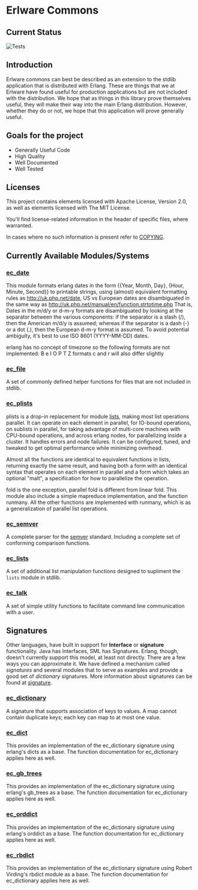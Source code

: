 Erlware Commons
===============

Current Status
--------------

![Tests](https://github.com/erlware/erlware_commons/workflows/EUnit/badge.svg)

Introduction
------------

Erlware commons can best be described as an extension to the stdlib
application that is distributed with Erlang. These are things that we
at Erlware have found useful for production applications but are not
included with the distribution. We hope that as things in this library
prove themselves useful, they will make their way into the main Erlang
distribution. However, whether they do or not, we hope that this
application will prove generally useful.

Goals for the project
---------------------

* Generally Useful Code
* High Quality
* Well Documented
* Well Tested

Licenses
--------

This project contains elements licensed with Apache License, Version 2.0,
as well as elements licensed with The MIT License.

You'll find license-related information in the header of specific files,
where warranted.

In cases where no such information is present refer to
[COPYING](COPYING).

Currently Available Modules/Systems
------------------------------------

### [ec_date](https://github.com/erlware/erlware_commons/blob/master/src/ec_date.erl)

This module formats erlang dates in the form {{Year, Month, Day},
{Hour, Minute, Second}} to printable strings, using (almost)
equivalent formatting rules as http://uk.php.net/date, US vs European
dates are disambiguated in the same way as
http://uk.php.net/manual/en/function.strtotime.php That is, Dates in
the m/d/y or d-m-y formats are disambiguated by looking at the
separator between the various components: if the separator is a slash
(/), then the American m/d/y is assumed; whereas if the separator is a
dash (-) or a dot (.), then the European d-m-y format is assumed. To
avoid potential ambiguity, it's best to use ISO 8601 (YYYY-MM-DD)
dates.

erlang has no concept of timezone so the following formats are not
implemented: B e I O P T Z formats c and r will also differ slightly

### [ec_file](https://github.com/erlware/erlware_commons/blob/master/src/ec_file.erl)

A set of commonly defined helper functions for files that are not
included in stdlib.

### [ec_plists](https://github.com/erlware/erlware_commons/blob/master/src/ec_plists.erl)

plists is a drop-in replacement for module <a
href="http://www.erlang.org/doc/man/lists.html">lists</a>, making most
list operations parallel. It can operate on each element in parallel,
for IO-bound operations, on sublists in parallel, for taking advantage
of multi-core machines with CPU-bound operations, and across erlang
nodes, for parallelizing inside a cluster. It handles errors and node
failures. It can be configured, tuned, and tweaked to get optimal
performance while minimizing overhead.

Almost all the functions are identical to equivalent functions in
lists, returning exactly the same result, and having both a form with
an identical syntax that operates on each element in parallel and a
form which takes an optional "malt", a specification for how to
parallelize the operation.

fold is the one exception, parallel fold is different from linear
fold.  This module also include a simple mapreduce implementation, and
the function runmany. All the other functions are implemented with
runmany, which is as a generalization of parallel list operations.

### [ec_semver](https://github.com/erlware/erlware_commons/blob/master/src/ec_semver.erl)

A complete parser for the [semver](http://semver.org/)
standard. Including a complete set of conforming comparison functions.

### [ec_lists](https://github.com/erlware/erlware_commons/blob/master/src/ec_lists.erl)

A set of additional list manipulation functions designed to supliment
the `lists` module in stdlib.

### [ec_talk](https://github.com/erlware/erlware_commons/blob/master/src/ec_talk.erl)

A set of simple utility functions to facilitate command line
communication with a user.

Signatures
-----------

Other languages, have built in support for **Interface** or
**signature** functionality. Java has Interfaces, SML has
Signatures. Erlang, though, doesn't currently support this model, at
least not directly. There are a few ways you can approximate it. We
have defined a mechanism called *signatures* and several modules that
to serve as examples and provide a good set of *dictionary*
signatures. More information about signatures can be found at
[signature](https://github.com/erlware/erlware_commons/blob/master/doc/signatures.md).


### [ec_dictionary](https://github.com/erlware/erlware_commons/blob/master/src/ec_dictionary.erl)

A signature that supports association of keys to values. A map cannot
contain duplicate keys; each key can map to at most one value.

### [ec_dict](https://github.com/erlware/erlware_commons/blob/master/src/ec_dict.erl)

This provides an implementation of the ec_dictionary signature using
erlang's dicts as a base. The function documentation for ec_dictionary
applies here as well.

### [ec_gb_trees](https://github.com/erlware/erlware_commons/blob/master/src/ec_gb_trees.erl)

This provides an implementation of the ec_dictionary signature using
erlang's gb_trees as a base. The function documentation for
ec_dictionary applies here as well.

### [ec_orddict](https://github.com/erlware/erlware_commons/blob/master/src/ec_orddict.erl)

This provides an implementation of the ec_dictionary signature using
erlang's orddict as a base. The function documentation for
ec_dictionary applies here as well.

### [ec_rbdict](https://github.com/erlware/erlware_commons/blob/master/src/ec_rbdict.erl)

This provides an implementation of the ec_dictionary signature using
Robert Virding's rbdict module as a base. The function documentation
for ec_dictionary applies here as well.

